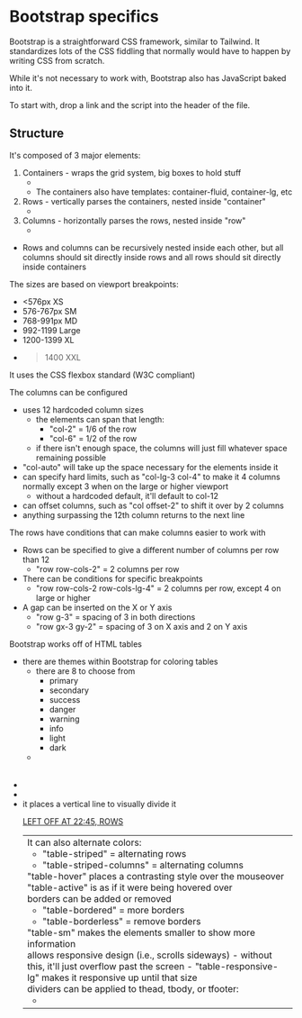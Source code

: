 
# Bootstrap specifics

Bootstrap is a straightforward CSS framework, similar to Tailwind. It standardizes lots of the CSS fiddling that normally would have to happen by writing CSS from scratch.

While it's not necessary to work with, Bootstrap also has JavaScript baked into it.

To start with, drop a link and the script into the header of the file.

## Structure

It's composed of 3 major elements:

1. Containers - wraps the grid system, big boxes to hold stuff
   - <div class="container">
   - The containers also have templates: container-fluid, container-lg, etc
2. Rows - vertically parses the containers, nested inside "container"
   - <div class="row">
3. Columns - horizontally parses the rows, nested inside "row"
   - <div class="col">

- Rows and columns can be recursively nested inside each other, but all columns should sit directly inside rows and all rows should sit directly inside containers

The sizes are based on viewport breakpoints:

- <576px XS
- 576-767px SM
- 768-991px MD
- 992-1199 Large
- 1200-1399 XL
- >1400 XXL

It uses the CSS flexbox standard (W3C compliant)

The columns can be configured

- uses 12 hardcoded column sizes
  - the elements can span that length:
    - "col-2" = 1/6 of the row
    - "col-6" = 1/2 of the row
  - if there isn't enough space, the columns will just fill whatever space remaining possible
- "col-auto" will take up the space necessary for the elements inside it
- can specify hard limits, such as "col-lg-3 col-4" to make it 4 columns normally except 3 when on the large or higher viewport
  - without a hardcoded default, it'll default to col-12
- can offset columns, such as "col offset-2" to shift it over by 2 columns
- anything surpassing the 12th column returns to the next line

The rows have conditions that can make columns easier to work with

- Rows can be specified to give a different number of columns per row than 12
  - "row row-cols-2" = 2 columns per row
- There can be conditions for specific breakpoints
  - "row row-cols-2 row-cols-lg-4" = 2 columns per row, except 4 on large or higher
- A gap can be inserted on the X or Y axis
  - "row g-3" = spacing of 3 in both directions
  - "row gx-3 gy-2" = spacing of 3 on X axis and 2 on Y axis

Bootstrap works off of HTML tables

- <table class="table">
- there are themes within Bootstrap for coloring tables
  - there are 8 to choose from
    - primary
    - secondary
    - success
    - danger
    - warning
    - info
    - light
    - dark
  - <table class="table table-success">
  - <tr class="table-danger">
  - <td class="table-warning">
  - It can also alternate colors:
    - "table-striped" = alternating rows
    - "table-striped-columns" = alternating columns
  - "table-hover" places a contrasting style over the mouseover
  - "table-active" is as if it were being hovered over
- borders can be added or removed
  - "table-bordered" = more borders
  - "table-borderless" = remove borders
- "table-sm" makes the elements smaller to show more information
- <div class="table-responsive"> allows responsive design (i.e., scrolls sideways)
  - without this, it'll just overflow past the screen
  - "table-responsive-lg" makes it responsive up until that size
- dividers can be applied to thead, tbody, or tfooter:
  - <thead class="table-group-divider">
  - it places a vertical line to visually divide it

[LEFT OFF AT 22:45, ROWS](https://www.youtube.com/watch?v=Jyvffr3aCp0)

